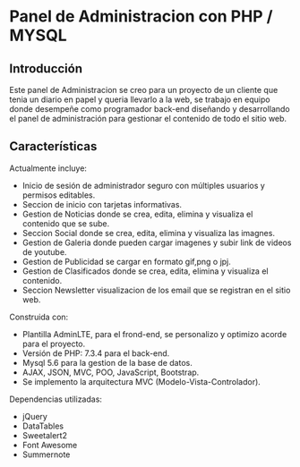 # Panel de Administracion con PHP / MYSQL

## Introducción
Este panel de Administracion se creo para un proyecto de un cliente que tenia un diario en papel y queria llevarlo a la web, se trabajo en equipo donde desempeñe como programador back-end diseñando y desarrollando el panel de administración para gestionar el contenido de todo el sitio web.

## Características
Actualmente incluye:

 - Inicio de sesión de administrador seguro con múltiples usuarios y permisos editables.
 - Seccion de inicio con tarjetas informativas.
 - Gestion de Noticias donde se crea, edita, elimina y visualiza el contenido que se sube.
 - Seccion Social donde se crea, edita, elimina y visualiza las imagnes.
 - Gestion de Galeria donde pueden cargar imagenes y subir link de videos de youtube.
 - Gestion de Publicidad se cargar en formato gif,png o jpj.
 - Gestion de Clasificados donde se crea, edita, elimina y visualiza el contenido.
 - Seccion Newsletter visualizacion de los email que se registran en el sitio web.

 Construida con:
 - Plantilla AdminLTE, para el frond-end, se personalizo y optimizo acorde para el proyecto.
 - Versión de PHP: 7.3.4 para el back-end.
 - Mysql 5.6 para la gestion de la base de datos.
 - AJAX, JSON, MVC, POO, JavaScript, Bootstrap. 
 - Se implemento la arquitectura MVC (Modelo-Vista-Controlador).
 
 Dependencias utilizadas:
  - jQuery 
  - DataTables
  - Sweetalert2
  - Font Awesome
  - Summernote

